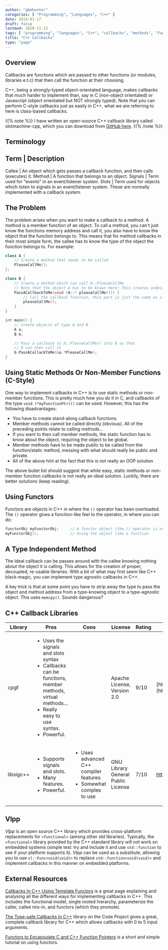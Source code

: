 ```yaml
---
author: "gbmhunter"
categories: [ "Programming", "Languages", "C++" ]
date: 2014-01-17
draft: false
lastmod: 2020-11-13
tags: [ "programming", "languages", "C++", "callbacks", "methods", "functors", "functions", "Vlpp", "libsigc++", "signals", "slots", "callee" ]
title: "C++ Callbacks"
type: "page"
---
```


## Overview

Callbacks are functions which are passed to other functions (or modules, libraries e.t.c) that then call the function at their choosing.

C++, being a strongly-typed object-orientated language, makes callbacks  that much harder to implement than, say in C (non-object orientated) or Javascript (object orientated but NOT strongly typed). Note that you can perform C-style callbacks just as easily in C++, what we are referring to here is class-based callbacks.

{{% note %}}
I have written an open-source C++ callback library called slotmachine-cpp, which you can download from [GitHub here](https://github.com/gbmhunter/slotmachine-cpp).
{{% /note %}}

## Terminology

Term            | Description
--------------------------------
Callee			| An object which gets passes a callback function, and then calls (executes) it.
Method			| A function that belongs to an object.
Signals			| Term used for "events" in an event/listener system.
Slots			| Term used for objects which listen to signals in an event/listener system. These are normally implemented with a callback system.

## The Problem

The problem arises when you want to make a callback to a method. A method is a member function of an object. To call a method, you can't just know the functions memory address and call it, you also have to know the object that the function belongs to. This means that for method callbacks in their most simple form, the callee has to know the type of the object the function belongs to. For example:
    
```c++
class A {
	// Create a method that needs to be called
	PleaseCallMe();
};

class B {
	// Create a method which can call A::PleaseCallMe
	// Note that the object A has to be known here! This creates undesired coupling!
	PassACallbackToMe(void (A::* pleaseCallMe)()) {
		// Call the callback function, this part is just the same as if in C
		pleaseCallMe();
	}
}

int main() {
	// Create objects of type A and B
	A a;
	B b;

	// Pass a callback to A::PleaseCallMe() into B so that
	// B can then call it
	b.PassACallackToMe(&a.*PleaseCallMe);
}
```

## Using Static Methods Or Non-Member Functions (C-Style)

One way to implement callbacks in C++ is to use static methods or non-member functions. This is pretty much how you do it in C, and callbacks of the type `void (*myFunctionPtr)()` can be used. However, this has the following disadvantages:

* You have to create stand-along callback functions.
* Member methods cannot be called directly (obvious). All of the preceding points relate to calling methods...
* If you want to then call member methods, the static function has to know about the object, requiring the object to be global.
* Member methods have to be made public to be called from the function/static method, messing with what should really be public and private.
* All of the above hint at the fact that this is not really an OOP solution

The above bullet list should suggest that while easy, static methods or non-member function callbacks is not really an ideal solution. Luckily, there are better solutions (keep reading).

## Using Functors

Functors are objects in C++ in where the `()` operator has been overloaded. The `()` operator gives a function-like feel to the operator, in where you can do:

```c++
functorObj myFunctorObj;     // A functor object (the () operator is overloaded)
myFunctorObj();              // Using the object like a function
```

## A Type Independent Method

The ideal callback can be passes around with the callee knowing nothing about the object it is calling. This allows for the creation of proper, decoupled, re-usable libraries. With a bit of what may first seem like C++ black-magic, you can implement type agnostic callbacks in C++.

A key trick is that at some point you have to strip away the type to pass the object and method address from a type-knowing object to a type-agnostic object. This uses `memcpy()`. Sounds dangerous?

## C++ Callback Libraries

<table>
	<thead>
		<tr>
			<th>Library</th>
			<th>Pros</th>
			<th>Cons</th>
			<th>License</th>
			<th>Rating</th>
			<th>Link</th>
		</tr>
	</thead>
  <tbody>
    <tr>
      <td>cpgf</td>
      <td>
        <ul>
          <li>Uses the signals and slots syntax</li>
          <li>Callbacks can be functions, member methods, virtual methods...</li>
          <li>Really easy to use syntax.</li>
          <li>Powerful.</li>
        </ul>
      </td>
      <td></td>
      <td>Apache License, Version 2.0</td>
      <td>9/10</td>
      <td>[http://www.cpgf.org/](http://www.cpgf.org/)</td>
    </tr>
    <tr>
      <td>libsigc++</td>
      <td>
        <ul>
          <li>Supports signals and slots.</li>
          <li>Many features.</li>
          <li>Powerful.</li>
        </ul>
      </td>
      <td >
        <ul>
          <li>Uses advanced C++ compiler features</li>
          <li>Somewhat complex to use</li>
        </ul>
      </td>
      <td>GNU Library General Public License</td>
      <td>7/10</td>
      <td><a href="http://libsigc.sourceforge.net/">http://libsigc.sourceforge.net/</a></td>
    </tr>
  </tbody>
</table>

## Vlpp

_Vlpp_ is an open source C++ library which provides cross-platform replacements for `<functional>` (among other std libraries). Typically, the `<functional>` library provided by the C++ standard library will not work on embedded systems (simple test: try and include it and use `std::function` to see if your platform supports it). _Vlpp_ can be used as a substitute, allowing you to use `vl::Func<void(void)>` to replace `std::function<void(void)>` and implement callbacks in this manner on embedded platforms.

## External Resources

[Callbacks In C++ Using Template Functors](http://www.tutok.sk/fastgl/callback.html) is a great page explaining and analysing all the different ways for implementing callbacks in C++. This includes the functional model, single rooted hierarchy, parameterize the caller, callee mix-in, and functors (which they promote).

[The Type-safe Callbacks In C++](http://www.codeproject.com/Articles/6136/Type-safe-Callbacks-in-C) library on the Code Project gives a great, complete callback library for C++ which allows callbacks with 0 to 5 input arguments.

[Functors to Encapsulate C and C++ Function Pointers](http://www.newty.de/fpt/functor.html) is a short and simple tutorial on using functors.

